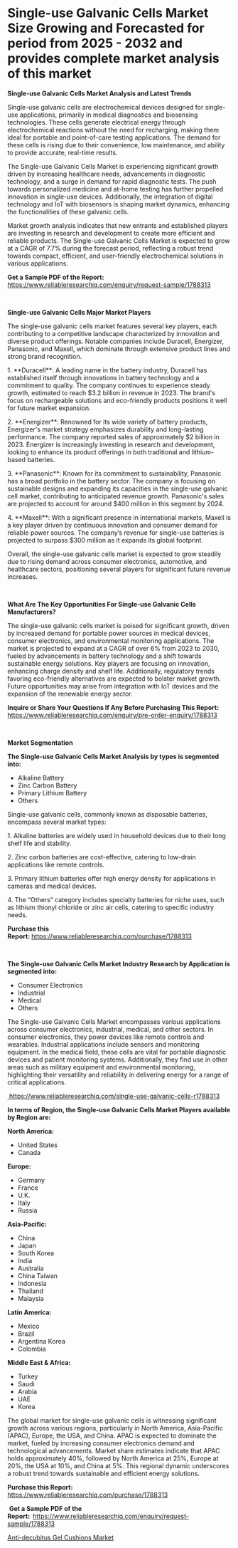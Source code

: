<p><h1>Single-use Galvanic Cells Market Size Growing and Forecasted for period from 2025 - 2032 and provides complete market analysis of this market</h1></p><p><strong>Single-use Galvanic Cells Market Analysis and Latest Trends</strong></p>
<p><p>Single-use galvanic cells are electrochemical devices designed for single-use applications, primarily in medical diagnostics and biosensing technologies. These cells generate electrical energy through electrochemical reactions without the need for recharging, making them ideal for portable and point-of-care testing applications. The demand for these cells is rising due to their convenience, low maintenance, and ability to provide accurate, real-time results.</p><p>The Single-use Galvanic Cells Market is experiencing significant growth driven by increasing healthcare needs, advancements in diagnostic technology, and a surge in demand for rapid diagnostic tests. The push towards personalized medicine and at-home testing has further propelled innovation in single-use devices. Additionally, the integration of digital technology and IoT with biosensors is shaping market dynamics, enhancing the functionalities of these galvanic cells.</p><p>Market growth analysis indicates that new entrants and established players are investing in research and development to create more efficient and reliable products. The Single-use Galvanic Cells Market is expected to grow at a CAGR of 7.7% during the forecast period, reflecting a robust trend towards compact, efficient, and user-friendly electrochemical solutions in various applications.</p></p>
<p><strong>Get a Sample PDF of the Report:&nbsp;</strong> <a href="https://www.reliableresearchiq.com/enquiry/request-sample/1788313?utm_campaign=2363&utm_medium=2&utm_source=Github&utm_content=ia&utm_term=09022025&utm_id=single-use-galvanic-cells">https://www.reliableresearchiq.com/enquiry/request-sample/1788313</a></p>
<p>&nbsp;</p>
<p><strong>Single-use Galvanic Cells Major Market Players</strong></p>
<p><p>The single-use galvanic cells market features several key players, each contributing to a competitive landscape characterized by innovation and diverse product offerings. Notable companies include Duracell, Energizer, Panasonic, and Maxell, which dominate through extensive product lines and strong brand recognition.</p><p>1. **Duracell**: A leading name in the battery industry, Duracell has established itself through innovations in battery technology and a commitment to quality. The company continues to experience steady growth, estimated to reach $3.2 billion in revenue in 2023. The brand's focus on rechargeable solutions and eco-friendly products positions it well for future market expansion.</p><p>2. **Energizer**: Renowned for its wide variety of battery products, Energizer's market strategy emphasizes durability and long-lasting performance. The company reported sales of approximately $2 billion in 2023. Energizer is increasingly investing in research and development, looking to enhance its product offerings in both traditional and lithium-based batteries.</p><p>3. **Panasonic**: Known for its commitment to sustainability, Panasonic has a broad portfolio in the battery sector. The company is focusing on sustainable designs and expanding its capacities in the single-use galvanic cell market, contributing to anticipated revenue growth. Panasonic's sales are projected to account for around $400 million in this segment by 2024.</p><p>4. **Maxell**: With a significant presence in international markets, Maxell is a key player driven by continuous innovation and consumer demand for reliable power sources. The company’s revenue for single-use batteries is projected to surpass $300 million as it expands its global footprint.</p><p>Overall, the single-use galvanic cells market is expected to grow steadily due to rising demand across consumer electronics, automotive, and healthcare sectors, positioning several players for significant future revenue increases.</p></p>
<p>&nbsp;</p>
<p><strong>What Are The Key Opportunities For Single-use Galvanic Cells Manufacturers?</strong></p>
<p><p>The single-use galvanic cells market is poised for significant growth, driven by increased demand for portable power sources in medical devices, consumer electronics, and environmental monitoring applications. The market is projected to expand at a CAGR of over 6% from 2023 to 2030, fueled by advancements in battery technology and a shift towards sustainable energy solutions. Key players are focusing on innovation, enhancing charge density and shelf life. Additionally, regulatory trends favoring eco-friendly alternatives are expected to bolster market growth. Future opportunities may arise from integration with IoT devices and the expansion of the renewable energy sector.</p></p>
<p><strong>Inquire or Share Your Questions If Any Before Purchasing This Report:</strong> <a href="https://www.reliableresearchiq.com/enquiry/pre-order-enquiry/1788313?utm_campaign=2363&utm_medium=2&utm_source=Github&utm_content=ia&utm_term=09022025&utm_id=single-use-galvanic-cells">https://www.reliableresearchiq.com/enquiry/pre-order-enquiry/1788313</a></p>
<p>&nbsp;</p>
<p><strong>Market Segmentation</strong></p>
<p><strong>The Single-use Galvanic Cells Market Analysis by types is segmented into:</strong></p>
<p><ul><li>Alkaline Battery</li><li>Zinc Carbon Battery</li><li>Primary Lithium Battery</li><li>Others</li></ul></p>
<p><p>Single-use galvanic cells, commonly known as disposable batteries, encompass several market types: </p><p>1. Alkaline batteries are widely used in household devices due to their long shelf life and stability.</p><p>2. Zinc carbon batteries are cost-effective, catering to low-drain applications like remote controls.</p><p>3. Primary lithium batteries offer high energy density for applications in cameras and medical devices. </p><p>4. The “Others” category includes specialty batteries for niche uses, such as lithium thionyl chloride or zinc air cells, catering to specific industry needs.</p></p>
<p><strong>Purchase this Report:&nbsp;</strong><a href="https://www.reliableresearchiq.com/purchase/1788313?utm_campaign=2363&utm_medium=2&utm_source=Github&utm_content=ia&utm_term=09022025&utm_id=single-use-galvanic-cells">https://www.reliableresearchiq.com/purchase/1788313</a></p>
<p>&nbsp;</p>
<p><strong>The Single-use Galvanic Cells Market Industry Research by Application is segmented into:</strong></p>
<p><ul><li>Consumer Electronics</li><li>Industrial</li><li>Medical</li><li>Others</li></ul></p>
<p><p>The Single-use Galvanic Cells Market encompasses various applications across consumer electronics, industrial, medical, and other sectors. In consumer electronics, they power devices like remote controls and wearables. Industrial applications include sensors and monitoring equipment. In the medical field, these cells are vital for portable diagnostic devices and patient monitoring systems. Additionally, they find use in other areas such as military equipment and environmental monitoring, highlighting their versatility and reliability in delivering energy for a range of critical applications.</p></p>
<p><a href="https://www.reliableresearchiq.com/single-use-galvanic-cells-r1788313?utm_campaign=2363&utm_medium=2&utm_source=Github&utm_content=ia&utm_term=09022025&utm_id=single-use-galvanic-cells">&nbsp;https://www.reliableresearchiq.com/single-use-galvanic-cells-r1788313</a></p>
<p><strong>In terms of Region, the Single-use Galvanic Cells Market Players available by Region are:</strong></p>
<p>
    <p> <strong> North America: </strong>
        <ul>
            <li>United States</li>
            <li>Canada</li>
        </ul>
        </p> 
    <p> <strong> Europe: </strong>
        <ul>
            <li>Germany</li>
            <li>France</li>
            <li>U.K.</li>
            <li>Italy</li>
            <li>Russia</li>
        </ul>
        </p> 
    <p> <strong> Asia-Pacific: </strong>
        <ul>
            <li>China</li>
            <li>Japan</li>
            <li>South Korea</li>
            <li>India</li>
            <li>Australia</li>
            <li>China Taiwan</li>
            <li>Indonesia</li>
            <li>Thailand</li>
            <li>Malaysia</li>
        </ul>
        </p> 
    <p> <strong> Latin America: </strong>
        <ul>
            <li>Mexico</li>
            <li>Brazil</li>
            <li>Argentina Korea</li>
            <li>Colombia</li>
        </ul>
        </p> 
    <p> <strong> Middle East & Africa: </strong>
        <ul>
            <li>Turkey</li>
            <li>Saudi</li>
            <li>Arabia</li>
            <li>UAE</li>
            <li>Korea</li>
        </ul>
    </p>
    </p>
<p><p>The global market for single-use galvanic cells is witnessing significant growth across various regions, particularly in North America, Asia-Pacific (APAC), Europe, the USA, and China. APAC is expected to dominate the market, fueled by increasing consumer electronics demand and technological advancements. Market share estimates indicate that APAC holds approximately 40%, followed by North America at 25%, Europe at 20%, the USA at 10%, and China at 5%. This regional dynamic underscores a robust trend towards sustainable and efficient energy solutions.</p></p>
<p><strong>Purchase this Report: </strong><a href="https://www.reliableresearchiq.com/purchase/1788313?utm_campaign=2363&utm_medium=2&utm_source=Github&utm_content=ia&utm_term=09022025&utm_id=single-use-galvanic-cells">https://www.reliableresearchiq.com/purchase/1788313</a></p>
<p>&nbsp;<strong>Get a Sample PDF of the Report:&nbsp;&nbsp;</strong><a href="https://www.reliableresearchiq.com/enquiry/request-sample/1788313?utm_campaign=2363&utm_medium=2&utm_source=Github&utm_content=ia&utm_term=09022025&utm_id=single-use-galvanic-cells">https://www.reliableresearchiq.com/enquiry/request-sample/1788313</a></p>
<p><strong></strong></p>
<p><p><a href="https://github.com/lashaunm5st/Market-Research-Report-List-1/blob/main/anti-decubitus-gel-cushions-market.md?utm_campaign=2363&utm_medium=2&utm_source=Github&utm_content=ia&utm_term=09022025&utm_id=single-use-galvanic-cells">Anti-decubitus Gel Cushions Market</a></p></p>